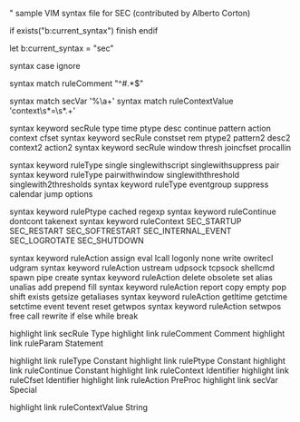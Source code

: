 " sample VIM syntax file for SEC (contributed by Alberto Corton)

if exists("b:current_syntax")
    finish
endif

let b:current_syntax = "sec"

syntax case ignore

syntax match ruleComment "^#.*$"

syntax match secVar '%\a\+'
syntax match ruleContextValue 'context\s*=\s*.\+'

syntax keyword secRule type time ptype desc continue pattern action context cfset
syntax keyword secRule constset rem ptype2 pattern2 desc2 context2 action2
syntax keyword secRule window thresh joincfset procallin

syntax keyword ruleType single singlewithscript singlewithsuppress pair 
syntax keyword ruleType pairwithwindow singlewiththreshold singlewith2thresholds 
syntax keyword ruleType eventgroup suppress calendar jump options 

syntax keyword rulePtype cached regexp
syntax keyword ruleContinue dontcont takenext
syntax keyword ruleContext SEC_STARTUP SEC_RESTART SEC_SOFTRESTART SEC_INTERNAL_EVENT SEC_LOGROTATE SEC_SHUTDOWN

syntax keyword ruleAction assign eval lcall logonly none write owritecl udgram 
syntax keyword ruleAction ustream udpsock tcpsock shellcmd spawn pipe create 
syntax keyword ruleAction delete obsolete set alias unalias add prepend fill
syntax keyword ruleAction report copy empty pop shift exists getsize getaliases
syntax keyword ruleAction getltime getctime setctime event tevent reset getwpos
syntax keyword ruleAction setwpos free call rewrite if else while break



highlight link secRule     Type
highlight link ruleComment Comment
highlight link ruleParam   Statement

highlight link ruleType     Constant
highlight link rulePtype    Constant
highlight link ruleContinue Constant
highlight link ruleContext  Identifier
highlight link ruleCfset    Identifier
highlight link ruleAction   PreProc
highlight link secVar       Special


highlight link ruleContextValue String
